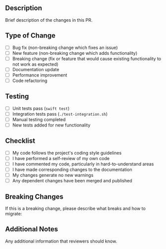 ## Description

Brief description of the changes in this PR.

## Type of Change

- [ ] Bug fix (non-breaking change which fixes an issue)
- [ ] New feature (non-breaking change which adds functionality)
- [ ] Breaking change (fix or feature that would cause existing functionality to not work as expected)
- [ ] Documentation update
- [ ] Performance improvement
- [ ] Code refactoring

## Testing

- [ ] Unit tests pass (`swift test`)
- [ ] Integration tests pass (`./test-integration.sh`)
- [ ] Manual testing completed
- [ ] New tests added for new functionality

## Checklist

- [ ] My code follows the project's coding style guidelines
- [ ] I have performed a self-review of my own code
- [ ] I have commented my code, particularly in hard-to-understand areas
- [ ] I have made corresponding changes to the documentation
- [ ] My changes generate no new warnings
- [ ] Any dependent changes have been merged and published

## Breaking Changes

If this is a breaking change, please describe what breaks and how to migrate:

## Additional Notes

Any additional information that reviewers should know.
